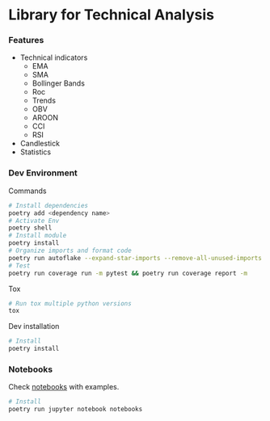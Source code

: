 # Library for Technical Analysis

### Features

- Technical indicators
  - EMA
  - SMA
  - Bollinger Bands
  - Roc
  - Trends
  - OBV
  - AROON
  - CCI
  - RSI
- Candlestick
- Statistics

### Dev Environment

Commands

  ```sh
  # Install dependencies
  poetry add <dependency name>
  # Activate Env
  poetry shell
  # Install module
  poetry install
  # Organize imports and format code
  poetry run autoflake --expand-star-imports --remove-all-unused-imports --remove-duplicate-keys --remove-unused-variables --recursive --in-place .  && poetry run isort . && poetry run black .
  # Test
  poetry run coverage run -m pytest && poetry run coverage report -m
  ```

Tox

  ```sh
  # Run tox multiple python versions
  tox
  ```

Dev installation

  ```sh
  # Install
  poetry install
  ```

### Notebooks

Check [notebooks](https://github.com/ortisan/ortisan_ta/tree/master/notebooks) with examples.

  ```sh
  # Install
  poetry run jupyter notebook notebooks
  ```
